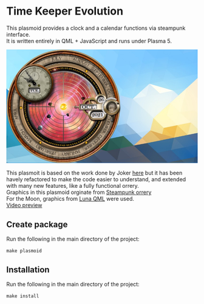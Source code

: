 Time Keeper Evolution
===========
This plasmoid provides a clock and a calendar functions via steampunk interface.  
It is written entirely in QML + JavaScript and runs under Plasma 5.

![Time Keeper](tk.jpg)

This plasmoit is based on the work done by Joker [here](https://github.com/Joker/timekeeper) but it has been havely refactored to make the code easier to understand, and extended with many new features, like a fully functional orrery.  
Graphics in this plasmoid orginate from [Steampunk orrery](http://lightquick.co.uk/downloads/steampunk-orrery-xwidget.html)  
For the Moon, graphics from [Luna QML](http://kde-apps.org/content/show.php?content=140204) were used.  
[Video preview](http://vimeo.com/69154043)  



Create package
--------------
Run the following in the main directory of the project:

    make plasmoid


Installation
------------
Run the following in the main directory of the project:

    make install

